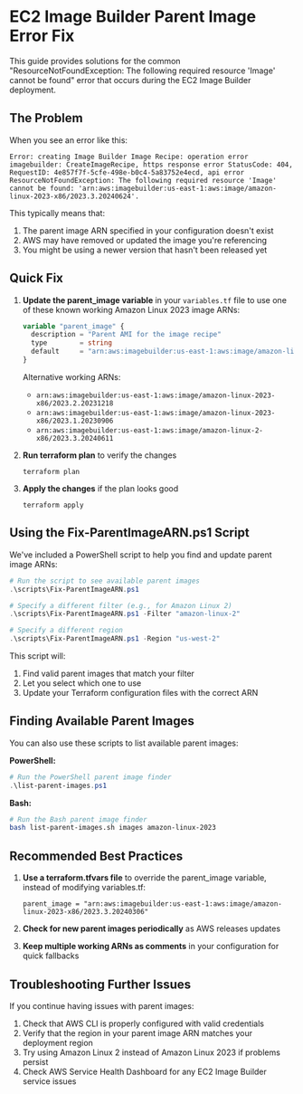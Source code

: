 # EC2 Image Builder Parent Image Error Fix

This guide provides solutions for the common "ResourceNotFoundException: The following required resource 'Image' cannot be found" error that occurs during the EC2 Image Builder deployment.

## The Problem

When you see an error like this:
```
Error: creating Image Builder Image Recipe: operation error imagebuilder: CreateImageRecipe, https response error StatusCode: 404, RequestID: 4e857f7f-5cfe-498e-b0c4-5a83752e4ecd, api error ResourceNotFoundException: The following required resource 'Image' cannot be found: 'arn:aws:imagebuilder:us-east-1:aws:image/amazon-linux-2023-x86/2023.3.20240624'.
```

This typically means that:
1. The parent image ARN specified in your configuration doesn't exist
2. AWS may have removed or updated the image you're referencing
3. You might be using a newer version that hasn't been released yet

## Quick Fix

1. **Update the parent_image variable** in your `variables.tf` file to use one of these known working Amazon Linux 2023 image ARNs:

   ```terraform
   variable "parent_image" {
     description = "Parent AMI for the image recipe"
     type        = string
     default     = "arn:aws:imagebuilder:us-east-1:aws:image/amazon-linux-2023-x86/2023.3.20240306"
   }
   ```

   Alternative working ARNs:
   - `arn:aws:imagebuilder:us-east-1:aws:image/amazon-linux-2023-x86/2023.2.20231218`
   - `arn:aws:imagebuilder:us-east-1:aws:image/amazon-linux-2023-x86/2023.1.20230906`
   - `arn:aws:imagebuilder:us-east-1:aws:image/amazon-linux-2-x86/2023.3.20240611`

2. **Run terraform plan** to verify the changes
   ```
   terraform plan
   ```

3. **Apply the changes** if the plan looks good
   ```
   terraform apply
   ```

## Using the Fix-ParentImageARN.ps1 Script

We've included a PowerShell script to help you find and update parent image ARNs:

```powershell
# Run the script to see available parent images
.\scripts\Fix-ParentImageARN.ps1

# Specify a different filter (e.g., for Amazon Linux 2)
.\scripts\Fix-ParentImageARN.ps1 -Filter "amazon-linux-2"

# Specify a different region
.\scripts\Fix-ParentImageARN.ps1 -Region "us-west-2"
```

This script will:
1. Find valid parent images that match your filter
2. Let you select which one to use
3. Update your Terraform configuration files with the correct ARN

## Finding Available Parent Images

You can also use these scripts to list available parent images:

**PowerShell:**
```powershell
# Run the PowerShell parent image finder
.\list-parent-images.ps1
```

**Bash:**
```bash
# Run the Bash parent image finder
bash list-parent-images.sh images amazon-linux-2023
```

## Recommended Best Practices

1. **Use a terraform.tfvars file** to override the parent_image variable, instead of modifying variables.tf:
   ```
   parent_image = "arn:aws:imagebuilder:us-east-1:aws:image/amazon-linux-2023-x86/2023.3.20240306"
   ```

2. **Check for new parent images periodically** as AWS releases updates

3. **Keep multiple working ARNs as comments** in your configuration for quick fallbacks

## Troubleshooting Further Issues

If you continue having issues with parent images:

1. Check that AWS CLI is properly configured with valid credentials
2. Verify that the region in your parent image ARN matches your deployment region
3. Try using Amazon Linux 2 instead of Amazon Linux 2023 if problems persist
4. Check AWS Service Health Dashboard for any EC2 Image Builder service issues

